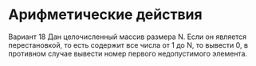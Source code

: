 # Арифметические действия

Вариант 18
Дан целочисленный массив размера N. Если он является перестановкой, то есть содержит все числа от 1 до N, то вывести 0, в противном случае вывести номер первого недопустимого элемента.
